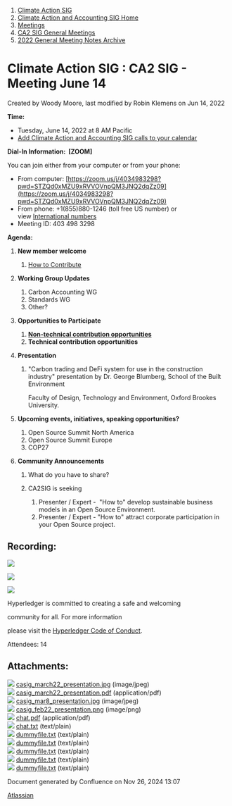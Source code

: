 1. [Climate Action SIG](index.html)
2. [Climate Action and Accounting SIG Home](Climate-Action-and-Accounting-SIG-Home_19005445.html)
3. [Meetings](Meetings_19005583.html)
4. [CA2 SIG General Meetings](CA2-SIG-General-Meetings_19006785.html)
5. [2022 General Meeting Notes Archive](2022-General-Meeting-Notes-Archive_19008715.html)

# Climate Action SIG : CA2 SIG - Meeting June 14

Created by Woody Moore, last modified by Robin Klemens on Jun 14, 2022

**Time:**

- Tuesday, June 14, 2022 at 8 AM Pacific
- [Add Climate Action and Accounting SIG calls to your calendar](https://lists.hyperledger.org/g/climate-sig/ics/invite.ics?repeatid=24572)

**Dial-In Information:  \[ZOOM]**

You can join either from your computer or from your phone:

- From computer: [https://zoom.us/j/4034983298?pwd=STZQd0xMZU9xRVVOVnpQM3JNQ2dqZz09](https://zoom.us/j/4034983298?pwd=STZQd0xMZU9xRVVOVnpQM3JNQ2dqZz09)
- From phone: +1(855)880-1246 (toll free US number) or view [International numbers](https://zoom.us/u/bAaJoyznp)
- Meeting ID: 403 498 3298

**Agenda:**

1. **New member welcome**
   
   1. [How to Contribute](How-to-Contribute_19006806.html)
2. **Working Group Updates**
   
   1. Carbon Accounting WG
   2. Standards WG
   3. Other?
3. **Opportunities to Participate**
   
   1. **[Non-technical contribution opportunities](https://lf-hyperledger.atlassian.net/wiki/display/CASIG/Non-technical+Contribution+Opportunities)**
   2. **Technical contribution opportunities**
4. **Presentation**
   
   1. "Carbon trading and DeFi system for use in the construction industry" presentation by Dr. George Blumberg, School of the Built Environment
      
      Faculty of Design, Technology and Environment, Oxford Brookes University.
5. **Upcoming events, initiatives, speaking opportunities?**
   
   1. Open Source Summit North America
   2. Open Source Summit Europe
   3. COP27
6. **Community Announcements**
   
   1. What do you have to share?
   2. CA2SIG is seeking
      
      1. Presenter / Expert -  "How to" develop sustainable business models in an Open Source Environment.
      2. Presenter / Expert - "How to" attract corporate participation in your Open Source project.

## **Recording:**

**![](plugins/servlet/confluence/placeholder/unknown-attachment)**

![](https://wiki.hyperledger.org/download/attachments/29034696/Antitrustnotice.png?version=1&modificationDate=1581695654000&api=v2)

![](https://wiki.hyperledger.org/download/attachments/2392771/welcome.png?version=2&modificationDate=1572450107000&api=v2)

Hyperledger is committed to creating a safe and welcoming

community for all. For more information

please visit the [Hyperledger Code of Conduct](https://lf-hyperledger.atlassian.net/wiki/spaces/HYP/pages/19595281/Hyperledger+Code+of+Conduct).

Attendees: 14

## Attachments:

![](images/icons/bullet_blue.gif) [casig\_march22\_presentation.jpg](attachments/19009301/19009303.jpg) (image/jpeg)  
![](images/icons/bullet_blue.gif) [casig\_march22\_presentation.pdf](attachments/19009301/19009304.pdf) (application/pdf)  
![](images/icons/bullet_blue.gif) [casig\_mar8\_presentation.jpg](attachments/19009301/19009306.jpg) (image/jpeg)  
![](images/icons/bullet_blue.gif) [casig\_feb22\_presentation.png](attachments/19009301/19009307.png) (image/png)  
![](images/icons/bullet_blue.gif) [chat.pdf](attachments/19009301/19009309.pdf) (application/pdf)  
![](images/icons/bullet_blue.gif) [chat.txt](attachments/19009301/19009417.txt) (text/plain)  
![](images/icons/bullet_blue.gif) [dummyfile.txt](attachments/19009301/19009416.txt) (text/plain)  
![](images/icons/bullet_blue.gif) [dummyfile.txt](attachments/19009301/19009310.txt) (text/plain)  
![](images/icons/bullet_blue.gif) [dummyfile.txt](attachments/19009301/19009308.txt) (text/plain)  
![](images/icons/bullet_blue.gif) [dummyfile.txt](attachments/19009301/19009305.txt) (text/plain)  
![](images/icons/bullet_blue.gif) [dummyfile.txt](attachments/19009301/19009302.txt) (text/plain)

Document generated by Confluence on Nov 26, 2024 13:07

[Atlassian](http://www.atlassian.com/)
